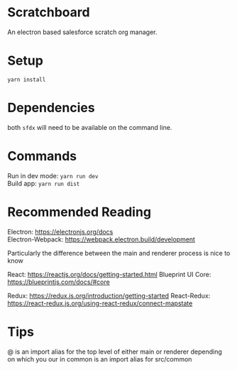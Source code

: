 # Scratchboard
An electron based salesforce scratch org manager.

# Setup
`yarn install`

# Dependencies
both `sfdx` will need to be available on the command line.

# Commands
Run in dev mode: `yarn run dev`\
Build app: `yarn run dist`

# Recommended Reading
Electron: https://electronjs.org/docs <br/>
Electron-Webpack: https://webpack.electron.build/development

Particularly the difference between the main and renderer process is nice to know

React: https://reactjs.org/docs/getting-started.html
Blueprint UI Core: https://blueprintjs.com/docs/#core

Redux: https://redux.js.org/introduction/getting-started
React-Redux: https://react-redux.js.org/using-react-redux/connect-mapstate

# Tips
@ is an import alias for the top level of either main or renderer depending on which you our in
common is an import alias for src/common